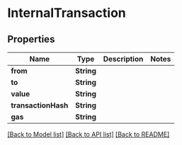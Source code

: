 # InternalTransaction

## Properties
Name | Type | Description | Notes
------------ | ------------- | ------------- | -------------
**from** | **String** |  | 
**to** | **String** |  | 
**value** | **String** |  | 
**transactionHash** | **String** |  | 
**gas** | **String** |  | 

[[Back to Model list]](../README.md#documentation-for-models) [[Back to API list]](../README.md#documentation-for-api-endpoints) [[Back to README]](../README.md)


